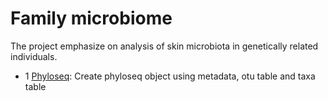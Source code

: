 # Family microbiome
The project emphasize on analysis of skin microbiota in genetically related individuals.

* 1 [Phyloseq](Phyloseq.Rmd): Create phyloseq object using metadata, otu table and taxa table
